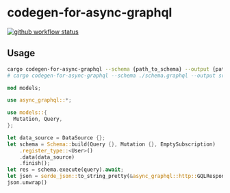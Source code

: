 # codegen-for-async-graphql

[![github workflow status](https://img.shields.io/github/workflow/status/TaKO8Ki/gobang/CI/main)](https://github.com/yumemi-inc/codegen-for-async-graphql/actions)

## Usage

```bash
cargo codegen-for-async-graphql --schema {path_to_schema} --output {path_to_output}
# cargo codegen-for-async-graphql --schema ./schema.graphql --output src/models
```

```rust
mod models;

use async_graphql::*;

use models::{
  Mutation, Query,
};

let data_source = DataSource {};
let schema = Schema::build(Query {}, Mutation {}, EmptySubscription)
    .register_type::<User>()
    .data(data_source)
    .finish();
let res = schema.execute(query).await;
let json = serde_json::to_string_pretty(&async_graphql::http::GQLResponse(res));
json.unwrap()
```
